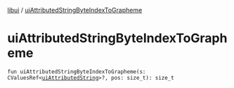 [libui](index.md) / [uiAttributedStringByteIndexToGrapheme](./ui-attributed-string-byte-index-to-grapheme.md)

# uiAttributedStringByteIndexToGrapheme

`fun uiAttributedStringByteIndexToGrapheme(s: CValuesRef<`[`uiAttributedString`](ui-attributed-string.md)`>?, pos: size_t): size_t`